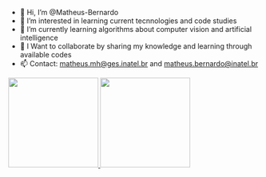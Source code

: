 - 👋 Hi, I’m @Matheus-Bernardo
- 👀 I’m interested in learning current tecnnologies and code studies
- 🌱 I’m currently learning algorithms about computer vision and artificial intelligence
- 💞️ I Want to collaborate by sharing my knowledge and learning through available codes
- 📫 Contact: matheus.mh@ges.inatel.br and matheus.bernardo@inatel.br


<div>
<a href="https://github.com/Matheus-Bernardo">
<img height="180em" src="https://github-readme-stats.vercel.app/api/top-langs/?username=Matheus-Bernardo&layout=compact&langs_count=7&theme=dracula"/>
<img height="180em" src="https://github-readme-stats.vercel.app/api?username=Matheus-Bernardo&show_icons=true&theme=dracula&include_all_commits=true&count_private=true"/>
</div>

<!---
Matheus-Bernardo/Matheus-Bernardo is a ✨ special ✨ repository because its `README.md` (this file) appears on your GitHub profile.
You can click the Preview link to take a look at your changes.
--->
